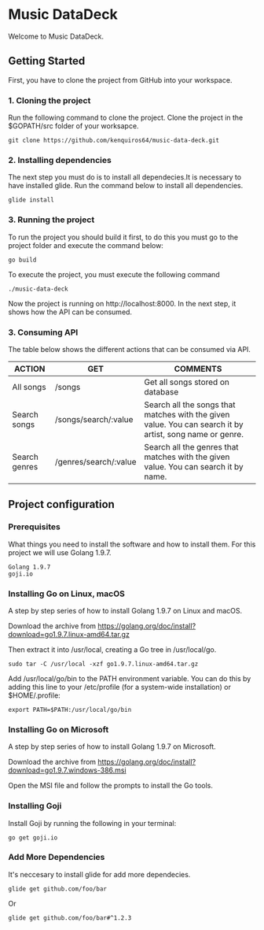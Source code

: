# Music DataDeck

Welcome to Music DataDeck. 

## Getting Started

First, you have to clone the project from GitHub into your workspace.

### 1. Cloning the project

Run the following command to clone the project. Clone the project in the $GOPATH/src folder of your worksapce.

```
git clone https://github.com/kenquiros64/music-data-deck.git
```

### 2. Installing dependencies

The next step you must do is to install all dependecies.It is necessary to have installed glide. Run the command below to install all dependencies.

```
glide install
```

### 3. Running the project

To run the project you should build it first, to do this you must go to the project folder and execute the command below:

```
go build
```

To execute the project, you must execute the following command

```
./music-data-deck
```

Now the project is running on http://localhost:8000. In the next step, it shows how the API can be consumed.

### 3. Consuming API

The table below shows the different actions that can be consumed via API.

| ACTION           | GET                   | COMMENTS                          |
| ---------------- | --------------------- | ----------------------------------|
| All songs        | /songs                | Get all songs stored on database  |
| Search songs     | /songs/search/:value  | Search all the songs that matches with the given value. You can search it by artist, song name or genre.|
| Search genres    | /genres/search/:value | Search all the genres that matches with the given value. You can search it by name.                  |


## Project configuration

### Prerequisites

What things you need to install the software and how to install them. For this project we will use Golang 1.9.7.

```
Golang 1.9.7
goji.io
```

### Installing Go on Linux, macOS

A step by step series of how to install Golang 1.9.7 on Linux and macOS.

Download the archive from https://golang.org/doc/install?download=go1.9.7.linux-amd64.tar.gz

Then extract it into /usr/local, creating a Go tree in /usr/local/go.

```
sudo tar -C /usr/local -xzf go1.9.7.linux-amd64.tar.gz
```

Add /usr/local/go/bin to the PATH environment variable. You can do this by adding this line to your /etc/profile (for a system-wide installation) or $HOME/.profile:

```
export PATH=$PATH:/usr/local/go/bin
```

### Installing Go on Microsoft

A step by step series of how to install Golang 1.9.7 on Microsoft.

Download the archive from https://golang.org/doc/install?download=go1.9.7.windows-386.msi

Open the MSI file and follow the prompts to install the Go tools.

### Installing Goji

Install Goji by running the following in your terminal:

```
go get goji.io
```

### Add More Dependencies 

It's neccesary to install glide for add more dependecies.

```
glide get github.com/foo/bar
```

Or

```
glide get github.com/foo/bar#^1.2.3
```


